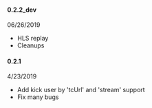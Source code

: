 #### 0.2.2_dev

06/26/2019

- HLS replay
- Cleanups

#### 0.2.1

4/23/2019

- Add kick user by 'tcUrl' and 'stream' support
- Fix many bugs
